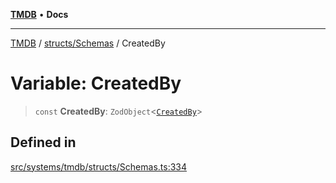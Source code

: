 [**TMDB**](../../../README.md) • **Docs**

***

[TMDB](../../../README.md) / [structs/Schemas](../README.md) / CreatedBy

# Variable: CreatedBy

> `const` **CreatedBy**: `ZodObject`\<[`CreatedBy`](../type-aliases/CreatedBy.md)\>

## Defined in

[src/systems/tmdb/structs/Schemas.ts:334](https://github.com/Norviah/media-hub/blob/18a8c2edf600e1d27fc5173db1855dfb068c9a34/src/systems/tmdb/structs/Schemas.ts#L334)
